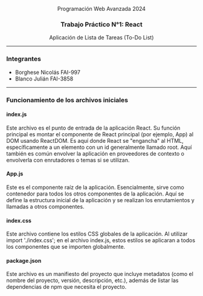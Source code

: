 <div align="center">

Programación Web Avanzada 2024

<h3>Trabajo Práctico N°1: React</h3>
Aplicación de Lista de Tareas (To-Do List)

</div>

---

<h3>Integrantes</h3>

- Borghese Nicolás FAI-997
- Blanco Julián FAI-3858

---

<h3>Funcionamiento de los archivos iniciales</h3>

<h4>index.js</h4>
Este archivo es el punto de entrada de la aplicación React. Su función principal es montar el componente de React principal (por ejemplo, App) al DOM usando ReactDOM. Es aquí donde React se "engancha" al HTML, específicamente a un elemento con un id generalmente llamado root. Aquí también es común envolver la aplicación en proveedores de contexto o envolverla con enrutadores o temas si se utilizan.

<h4>App.js</h4>
Este es el componente raíz de la aplicación. Esencialmente, sirve como contenedor para todos los otros componentes de la aplicación. Aquí se define la estructura inicial de la aplicación y se realizan los enrutamientos y llamadas a otros componentes.

<h4>index.css</h4>
Este archivo contiene los estilos CSS globales de la aplicación. Al utilizar import './index.css'; en el archivo index.js, estos estilos se aplicaran a todos los componentes que se importen globalmente.

<h4>package.json</h4>
Este archivo es un manifiesto del proyecto que incluye metadatos (como el nombre del proyecto, versión, descripción, etc.), además de listar las dependencias de npm que necesita el proyecto.
